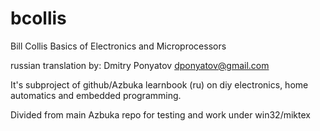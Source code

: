 # bcollis
Bill Collis Basics of Electronics and Microprocessors

russian translation by:
Dmitry Ponyatov <dponyatov@gmail.com>

It's subproject of github/Azbuka learnbook (ru)
on diy electronics, home automatics and embedded programming.

Divided from main Azbuka repo for testing and work under win32/miktex

